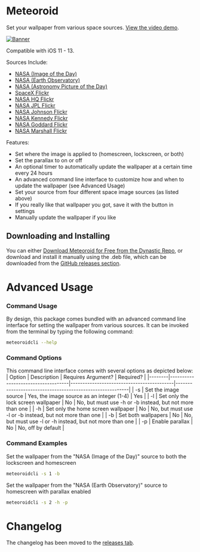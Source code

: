 # Meteoroid
Set your wallpaper from various space sources.
[View the video demo](https://youtu.be/4zlm2yrzdrQ).

[![Banner](https://github.com/JeffResc/Meteoroid/raw/master/_assets/Banners/BannerWithText.png)](#)

Compatible with iOS 11 - 13.

Sources Include:
- [NASA (Image of the Day)](https://www.nasa.gov/multimedia/imagegallery/iotd.html)
- [NASA (Earth Observatory)](https://earthobservatory.nasa.gov/topic/image-of-the-day)
- [NASA (Astronomy Picture of the Day)](https://science.nasa.gov/astronomy-picture-of-the-day)
- [SpaceX Flickr](https://www.flickr.com/photos/spacex/)
- [NASA HQ Flickr](https://www.flickr.com/photos/nasahqphoto/)
- [NASA JPL Flickr](https://www.flickr.com/photos/nasa-jpl/)
- [NASA Johnson Flickr](https://www.flickr.com/photos/nasa2explore/)
- [NASA Kennedy Flickr](https://www.flickr.com/photos/nasakennedy/)
- [NASA Goddard Flickr](https://www.flickr.com/photos/gsfc/)
- [NASA Marshall Flickr](https://www.flickr.com/photos/nasamarshall/)

Features:
- Set where the image is applied to (homescreen, lockscreen, or both)
- Set the parallax to on or off
- An optional timer to automatically update the wallpaper at a certain time every 24 hours
- An advanced command line interface to customize how and when to update the wallpaper (see Advanced Usage)
- Set your source from four different space image sources (as listed above)
- If you really like that wallpaper you got, save it with the button in settings
- Manually update the wallpaper if you like

## Downloading and Installing
You can either [Download Meteoroid for Free from the Dynastic Repo](https://repo.dynastic.co/package/com.jeffresc.meteoroid), or download and install it manually using the .deb file, which can be downloaded from the [GitHub releases section](https://github.com/JeffResc/Meteoroid/releases).

# Advanced Usage
### Command Usage
By design, this package comes bundled with an advanced command line interface for setting the wallpaper from various sources. It can be invoked from the terminal by typing the following command:
```bash
meteoroidcli --help
```
### Command Options
This command line interface comes with several options as depicted below:
| Option | Description                        | Requires Argument?                        | Required?                                                |
|--------|------------------------------------|-------------------------------------------|----------------------------------------------------------|
| -s     | Set the image source               | Yes, the image source as an integer (1-4) | Yes                                                      |
| -l     | Set only the lock screen wallpaper | No                                        | No, but must use -h or -b instead, but not more than one |
| -h     | Set only the home screen wallpaper | No                                        | No, but must use -l or -b instead, but not more than one |
| -b     | Set both wallpapers                | No                                        | No, but must use -l or -h instead, but not more than one |
| -p     | Enable parallax                    | No                                        | No, off by default                                       |
### Command Examples
Set the wallpaper from the "NASA (Image of the Day)" source to both the lockscreen and homescreen
```bash
meteoroidcli -s 1 -b
```
Set the wallpaper from the "NASA (Earth Observatory)" source to homescreen with parallax enabled
```bash
meteoroidcli -s 2 -h -p
```

# Changelog
The changelog has been moved to the [releases tab](https://github.com/JeffResc/Meteoroid/releases).
